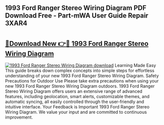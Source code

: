 ## 1993 Ford Ranger Stereo Wiring Diagram PDF Download Free - Part-mWA User Guide Repair 3XAR4

# <h2><a href="http://dfu9ehz.blite.top/?on=1993+Ford+Ranger+Stereo+Wiring+Diagram">🔗Download New 👉🔴 1993 Ford Ranger Stereo Wiring Diagram</a></h2>

[![1993 Ford Ranger Stereo Wiring Diagram download](https://i.imgur.com/lujVjoI.png)](http://dfu9ehz.blite.top/?on=1993+Ford+Ranger+Stereo+Wiring+Diagram)
Learning Made Easy This guide breaks down complex concepts into simple steps for effortless understanding of your new 1993 Ford Ranger Stereo Wiring Diagram. Safety Precautions for Outdoor Use Please take extra precautions when using your new 1993 Ford Ranger Stereo Wiring Diagram outdoors. 1993 Ford Ranger Stereo Wiring Diagram offers users an extensive range of advanced features, including geolocation, smart alerts, customizable themes, and automatic syncing, all easily controlled through the user-friendly and intuitive interface. Your Feedback is Important 1993 Ford Ranger Stereo Wiring Diagram. We value your input and are committed to continuous improvement.

